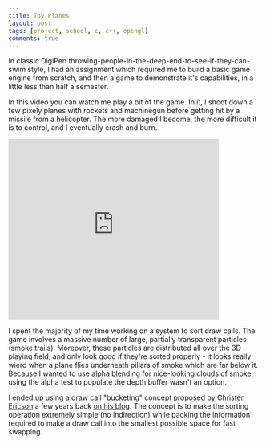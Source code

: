 ```yaml
---
title: Toy Planes
layout: post
tags: [project, school, c, c++, opengl]
comments: true
---
```


In classic DigiPen throwing-people-in-the-deep-end-to-see-if-they-can-swim style, I had an assignment which required me to build a basic game engine from scratch, and then a game to demonstrate it's capabilities, in a little less than half a semester.

In this video you can watch me play a bit of the game. In it, I shoot down a few pixely planes with rockets and machinegun before getting hit by a missile from a helicopter. The more damaged I become, the more difficult it is to control, and I eventually crash and burn.

<iframe width="420" height="360" src="https://www.youtube.com/embed/aA3th1K6wno" frameborder="0" allowfullscreen></iframe>

I spent the majority of my time working on a system to sort draw calls. The game involves a massive number of large, partially transparent particles (smoke trails). Moreover, these particles are distributed all over the 3D playing field, and only look good if they're sorted properly - it looks really wierd when a plane flies underneath pillars of smoke which are far below it. Because I wanted to use alpha blending for nice-looking clouds of smoke, using the alpha test to populate the depth buffer wasn't an option.

I ended up using a draw call "bucketing" concept proposed by [Christer Ericson](http://realtimecollisiondetection.net/blog/?page_id=2) a few years back [on his blog](http://realtimecollisiondetection.net/blog/?p=86). The concept is to make the sorting operation extremely simple (no indirection) while packing the information required to make a draw call into the smallest possible space for fast swapping.
